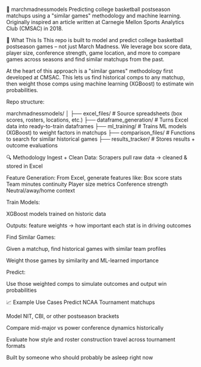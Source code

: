 🏀 marchmadnessmodels
Predicting college basketball postseason matchups using a "similar games" methodology and machine learning.
Originally inspired an article written at Carnegie Mellon Sports Analytics Club (CMSAC) in 2018.

🧠 What This Is
This repo is built to model and predict college basketball postseason games – not just March Madness. We leverage box score data, player size, conference strength, game location, and more to compare games across seasons and find similar matchups from the past.

At the heart of this approach is a "similar games" methodology first developed at CMSAC. This lets us find historical comps to any matchup, then weight those comps using machine learning (XGBoost) to estimate win probabilities.


Repo structure:

marchmadnessmodels/
│
├── excel_files/            # Source spreadsheets (box scores, rosters, locations, etc.)
├── dataframe_generation/   # Turns Excel data into ready-to-train dataframes
├── ml_training/            # Trains ML models (XGBoost) to weight factors in matchups
├── comparison_files/       # Functions to search for similar historical games
├── results_tracker/        # Stores results + outcome evaluations

🔍 Methodology
Ingest + Clean Data: Scrapers pull raw data → cleaned & stored in Excel

Feature Generation: From Excel, generate features like:
Box score stats
Team minutes continuity
Player size metrics
Conference strength
Neutral/away/home context

Train Models:

XGBoost models trained on historic data

Outputs: feature weights → how important each stat is in driving outcomes

Find Similar Games:

Given a matchup, find historical games with similar team profiles

Weight those games by similarity and ML-learned importance

Predict:

Use those weighted comps to simulate outcomes and output win probabilities

📈 Example Use Cases
Predict NCAA Tournament matchups

Model NIT, CBI, or other postseason brackets

Compare mid-major vs power conference dynamics historically

Evaluate how style and roster construction travel across tournament formats


Built by someone who should probably be asleep right now



